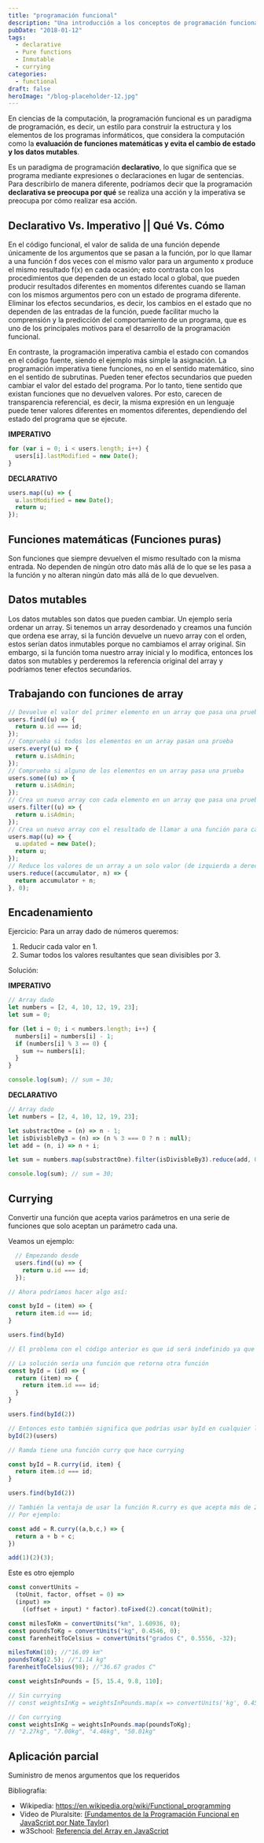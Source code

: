 ```yaml
---
title: "programación funcional"
description: "Una introducción a los conceptos de programación funcional incluyendo programación declarativa, funciones puras, inmutabilidad y currificaci 3n."
pubDate: "2018-01-12"
tags:
  - declarative
  - Pure functions
  - Inmutable
  - currying
categories:
  - functional
draft: false
heroImage: "/blog-placeholder-12.jpg"
---
```


En ciencias de la computación, la programación funcional es un paradigma de programación, es decir, un estilo para construir la estructura y los elementos de los programas informáticos, que considera la computación como la **evaluación de funciones matemáticas y evita el cambio de estado y los datos mutables**.

Es un paradigma de programación **declarativo**, lo que significa que se programa mediante expresiones o declaraciones en lugar de sentencias. Para describirlo de manera diferente, podríamos decir que la programación **declarativa se preocupa por qué** se realiza una acción y la imperativa se preocupa por cómo realizar esa acción.

## Declarativo Vs. Imperativo || Qué Vs. Cómo

En el código funcional, el valor de salida de una función depende únicamente de los argumentos que se pasan a la función, por lo que llamar a una función f dos veces con el mismo valor para un argumento x produce el mismo resultado f(x) en cada ocasión; esto contrasta con los procedimientos que dependen de un estado local o global, que pueden producir resultados diferentes en momentos diferentes cuando se llaman con los mismos argumentos pero con un estado de programa diferente. Eliminar los efectos secundarios, es decir, los cambios en el estado que no dependen de las entradas de la función, puede facilitar mucho la comprensión y la predicción del comportamiento de un programa, que es uno de los principales motivos para el desarrollo de la programación funcional.

En contraste, la programación imperativa cambia el estado con comandos en el código fuente, siendo el ejemplo más simple la asignación. La programación imperativa tiene funciones, no en el sentido matemático, sino en el sentido de subrutinas. Pueden tener efectos secundarios que pueden cambiar el valor del estado del programa. Por lo tanto, tiene sentido que existan funciones que no devuelven valores. Por esto, carecen de transparencia referencial, es decir, la misma expresión en un lenguaje puede tener valores diferentes en momentos diferentes, dependiendo del estado del programa que se ejecute.

**IMPERATIVO**

```javascript
for (var i = 0; i < users.length; i++) {
  users[i].lastModified = new Date();
}
```

**DECLARATIVO**

```javascript
users.map((u) => {
  u.lastModified = new Date();
  return u;
});
```

## Funciones matemáticas (Funciones puras)

Son funciones que siempre devuelven el mismo resultado con la misma entrada. No dependen de ningún otro dato más allá de lo que se les pasa a la función y no alteran ningún dato más allá de lo que devuelven.

## Datos mutables

Los datos mutables son datos que pueden cambiar.
Un ejemplo sería ordenar un array. Si tenemos un array desordenado y creamos una función que ordena ese array, si la función devuelve un nuevo array con el orden, estos serían datos inmutables porque no cambiamos el array original. Sin embargo, si la función toma nuestro array inicial y lo modifica, entonces los datos son mutables y perderemos la referencia original del array y podríamos tener efectos secundarios.

## Trabajando con funciones de array

```javascript
// Devuelve el valor del primer elemento en un array que pasa una prueba
users.find((u) => {
  return u.id === id;
});
// Comprueba si todos los elementos en un array pasan una prueba
users.every((u) => {
  return u.isAdmin;
});
// Comprueba si alguno de los elementos en un array pasa una prueba
users.some((u) => {
  return u.isAdmin;
});
// Crea un nuevo array con cada elemento en un array que pasa una prueba
users.filter((u) => {
  return u.isAdmin;
});
// Crea un nuevo array con el resultado de llamar a una función para cada elemento del array
users.map((u) => {
  u.updated = new Date();
  return u;
});
// Reduce los valores de un array a un solo valor (de izquierda a derecha)
users.reduce((accumulator, n) => {
  return accumulator + n;
}, 0);
```

## Encadenamiento

Ejercicio: Para un array dado de números queremos:

1.  Reducir cada valor en 1.
2.  Sumar todos los valores resultantes que sean divisibles por 3.

Solución:

**IMPERATIVO**

```javascript
// Array dado
let numbers = [2, 4, 10, 12, 19, 23];
let sum = 0;

for (let i = 0; i < numbers.length; i++) {
  numbers[i] = numbers[i] - 1;
  if (numbers[i] % 3 == 0) {
    sum += numbers[i];
  }
}

console.log(sum); // sum = 30;
```

**DECLARATIVO**

```javascript
// Array dado
let numbers = [2, 4, 10, 12, 19, 23];

let substractOne = (n) => n - 1;
let isDivisbleBy3 = (n) => (n % 3 === 0 ? n : null);
let add = (n, i) => n + i;

let sum = numbers.map(substractOne).filter(isDivisbleBy3).reduce(add, 0);

console.log(sum); // sum = 30;
```

## Currying

Convertir una función que acepta varios parámetros en una serie de funciones que solo aceptan un parámetro cada una.

Veamos un ejemplo: <br>

```javascript
  // Empezando desde
  users.find((u) => {
    return u.id === id;
  });

// Ahora podríamos hacer algo así:

const byId = (item) => {
  return item.id === id;
}

users.find(byId)

// El problema con el código anterior es que id será indefinido ya que necesitamos 2 parámetros y solo estamos pasando uno

// La solución sería una función que retorna otra función
const byId = (id) => {
  return (item) => {
    return item.id === id;
  }
}

users.find(byId(2))

// Entonces esto también significa que podrías usar byId en cualquier lugar y puedes llamarlo así:
byId(2)(users)

// Ramda tiene una función curry que hace currying

const byId = R.curry(id, item) {
  return item.id === id;
}

users.find(byId(2))

// También la ventaja de usar la función R.curry es que acepta más de 2 parámetros
// Por ejemplo:

const add = R.curry((a,b,c,) => {
  return a + b + c;
})

add(1)(2)(3);


```

Este es otro ejemplo

```javascript
const convertUnits =
  (toUnit, factor, offset = 0) =>
  (input) =>
    ((offset + input) * factor).toFixed(2).concat(toUnit);

const milesToKm = convertUnits("km", 1.60936, 0);
const poundsToKg = convertUnits("kg", 0.4546, 0);
const farenheitToCelsius = convertUnits("grados C", 0.5556, -32);

milesToKm(10); //"16.09 km"
poundsToKg(2.5); //"1.14 kg"
farenheitToCelsius(98); //"36.67 grados C"

const weightsInPounds = [5, 15.4, 9.8, 110];

// Sin currying
// const weightsInKg = weightsInPounds.map(x => convertUnits('kg', 0.45460, 0)(x));

// Con currying
const weightsInKg = weightsInPounds.map(poundsToKg);
// "2.27kg", "7.00kg", "4.46kg", "50.01kg"
```

## Aplicación parcial

Suministro de menos argumentos que los requeridos

<div class="bibliography">
Bibliografía:

- Wikipedia: https://en.wikipedia.org/wiki/Functional_programming <br>
- Video de Pluralsite: [(Fundamentos de la Programación Funcional en JavaScript por Nate Taylor)](https://app.pluralsight.com/library/courses/javascript-functional-programming-fundamentals/exercise-files)<br>
- w3School: [Referencia del Array en JavaScript](https://www.w3schools.com/jsref/jsref_obj_array.asp)
</div>
